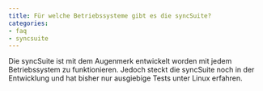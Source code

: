 ```yaml
---
title: Für welche Betriebssysteme gibt es die syncSuite?
categories:
- faq
- syncsuite
---
```

Die syncSuite ist mit dem Augenmerk entwickelt worden mit jedem Betriebssystem zu funktionieren.
Jedoch steckt die syncSuite noch in der Entwicklung und hat bisher nur ausgiebige Tests unter Linux erfahren.
